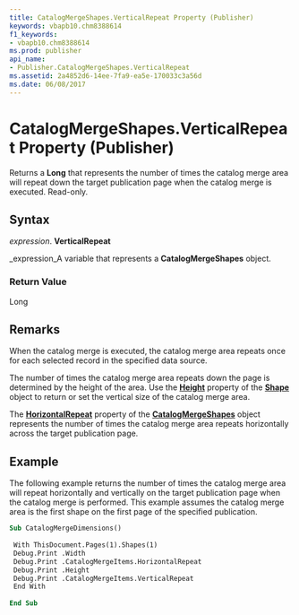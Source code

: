```yaml
---
title: CatalogMergeShapes.VerticalRepeat Property (Publisher)
keywords: vbapb10.chm8388614
f1_keywords:
- vbapb10.chm8388614
ms.prod: publisher
api_name:
- Publisher.CatalogMergeShapes.VerticalRepeat
ms.assetid: 2a4852d6-14ee-7fa9-ea5e-170033c3a56d
ms.date: 06/08/2017
---
```



# CatalogMergeShapes.VerticalRepeat Property (Publisher)

Returns a  **Long** that represents the number of times the catalog merge area will repeat down the target publication page when the catalog merge is executed. Read-only.


## Syntax

 _expression_. **VerticalRepeat**

 _expression_A variable that represents a  **CatalogMergeShapes** object.


### Return Value

Long


## Remarks

When the catalog merge is executed, the catalog merge area repeats once for each selected record in the specified data source.

The number of times the catalog merge area repeats down the page is determined by the height of the area. Use the  **[Height](Publisher.Shape.Height.md)** property of the **[Shape](Publisher.Shape.md)** object to return or set the vertical size of the catalog merge area.

The  **[HorizontalRepeat](Publisher.CatalogMergeShapes.HorizontalRepeat.md)** property of the **[CatalogMergeShapes](Publisher.CatalogMergeShapes.md)** object represents the number of times the catalog merge area repeats horizontally across the target publication page.


## Example

The following example returns the number of times the catalog merge area will repeat horizontally and vertically on the target publication page when the catalog merge is performed. This example assumes the catalog merge area is the first shape on the first page of the specified publication.


```vb
Sub CatalogMergeDimensions() 
 
 With ThisDocument.Pages(1).Shapes(1) 
 Debug.Print .Width 
 Debug.Print .CatalogMergeItems.HorizontalRepeat 
 Debug.Print .Height 
 Debug.Print .CatalogMergeItems.VerticalRepeat 
 End With 
 
End Sub
```


